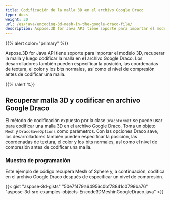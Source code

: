 ```yaml
---
title: Codificación de la malla 3D en el archivo Google Draco
type: docs
weight: 30
url: /es/java/encoding-3d-mesh-in-the-google-draco-file/
description: Aspose.3D for Java API tiene soporte para importar el modelo 3D, recuperar la malla y luego codificar la malla en el archivo Google Draco.
---
```

{{% alert color="primary" %}} 

Aspose.3D for Java API tiene soporte para importar el modelo 3D, recuperar la malla y luego codificar la malla en el archivo Google Draco. Los desarrolladores también pueden especificar la posición, las coordenadas de textura, el color y los bits normales, así como el nivel de compresión antes de codificar una malla.

{{% /alert %}} 
##  **Recuperar malla 3D y codificar en archivo Google Draco**
El método de codificación expuesto por la clase `DracoFormat` se puede usar para codificar una malla 3D en el archivo Google Draco. Toma un objeto `Mesh` y `DracoSaveOptions` como parámetros. Con las opciones Draco save, los desarrolladores también pueden especificar la posición, las coordenadas de textura, el color y los bits normales, así como el nivel de compresión antes de codificar una malla.
###  **Muestra de programación**
Este ejemplo de código recupera Mesh of Sphere y, a continuación, codifica en el archivo Google Draco después de especificar un nivel de compresión.

{{< gist "aspose-3d-gists" "50e7f479a64956c0bf78841c0799ba76" "aspose-3d-src-examples-objects-Encode3DMeshinGoogleDraco.java" >}}
